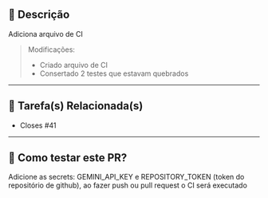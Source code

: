 ## 📄 Descrição

Adiciona arquivo de CI

> Modificações:
> - Criado arquivo de CI
> - Consertado 2 testes que estavam quebrados

---

## 🔗 Tarefa(s) Relacionada(s)

- Closes #41

---

## 🚀 Como testar este PR?
Adicione as secrets: GEMINI_API_KEY e REPOSITORY_TOKEN (token do repositório de github), ao fazer push ou pull request o CI será executado
